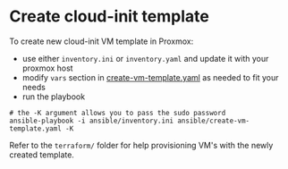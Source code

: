 # Create cloud-init template

To create new cloud-init VM template in Proxmox:

- use either `inventory.ini` or `inventory.yaml` and update it with your proxmox host
- modify `vars` section in [create-vm-template.yaml](create-vm-template.yaml) as needed to fit your needs
- run the playbook

```shell
# the -K argument allows you to pass the sudo password
ansible-playbook -i ansible/inventory.ini ansible/create-vm-template.yaml -K
```

Refer to the `terraform/` folder for help provisioning VM's with the newly created template.
